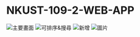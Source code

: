 # NKUST-109-2-WEB-APP
![主要畫面](https://user-images.githubusercontent.com/52891597/114976028-dc783000-9eb7-11eb-92c5-ecd27eb23985.png)
![可排序&搜尋](https://user-images.githubusercontent.com/52891597/114976165-1b0dea80-9eb8-11eb-9904-d21a510f881d.png)
![新增](https://user-images.githubusercontent.com/52891597/114976269-44c71180-9eb8-11eb-98b9-8acb95f470b9.png)
![圖片](https://user-images.githubusercontent.com/52891597/114976309-53adc400-9eb8-11eb-8add-3f9b78b8eb11.png)


